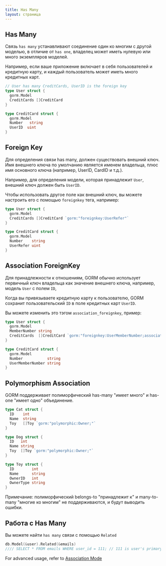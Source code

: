 ```yaml
---
title: Has Many
layout: страница
---
```


## Has Many

Связь `has many` устанавливают соединение один ко многим с другой моделью, в отличие от `has one`, владелец может иметь нулевую или много экземпляров моделей.

Например, если ваше приложение включает в себя пользователей и кредитную карту, и каждый пользователь может иметь много кредитных карт.

```go
// User has many CreditCards, UserID is the foreign key
type User struct {
  gorm.Model
  CreditCards []CreditCard
}

type CreditCard struct {
  gorm.Model
  Number   string
  UserID  uint
}
```

## Foreign Key

Для определения связи has many, должен существовать внешний ключ. Имя внешнего ключа по умолчанию является именем владельца, плюс имя основного ключа (например, UserID, CardID и т.д.).

Например, для определения модели, которая принадлежит `User`, внешний ключ должен быть `UserID`.

Чтобы использовать другое поле как внешний ключ, вы можете настроить его с помощью `foreignkey` тега, например:

```go
type User struct {
  gorm.Model
  CreditCards []CreditCard `gorm:"foreignkey:UserRefer"`
}

type CreditCard struct {
  gorm.Model
  Number    string
  UserRefer uint
}
```

## Association ForeignKey

Для принадлежности к отношениям, GORM обычно использует первичный ключ владельца как значение внешнего ключа, например, модель `User` с полем `ID`,

Когда вы привязываете кредитную карту к пользователю, GORM сохранит пользовательский `ID` в поле кредитных карт `UserID`.

Вы можете изменить это тэгом `association_foreignkey`, пример:

```go
type User struct {
  gorm.Model
  MemberNumber string
  CreditCards  []CreditCard `gorm:"foreignkey:UserMemberNumber;association_foreignkey:MemberNumber"`
}

type CreditCard struct {
  gorm.Model
  Number           string
  UserMemberNumber string
}
```

## Polymorphism Association

GORM поддерживает полиморфический has-many "имеет много" и has-one "имеет одно" объединение.

```go
type Cat struct {
  ID    int
  Name  string
  Toy   []Toy `gorm:"polymorphic:Owner;"`
}

type Dog struct {
  ID   int
  Name string
  Toy  []Toy `gorm:"polymorphic:Owner;"`
}

type Toy struct {
  ID        int
  Name      string
  OwnerID   int
  OwnerType string
}
```

Примечание: полиморфический belongs-to "принадлежит к" и many-to-many "многие ко многим" не поддерживаются, и будут выводить ошибки.

## Работа с Has Many

Вы можете найти `has many` связи с помощью `Related`

```go
db.Model(&user).Related(&emails)
//// SELECT * FROM emails WHERE user_id = 111; // 111 is user's primary key
```

For advanced usage, refer to [Association Mode](associations.html#Association-Mode)